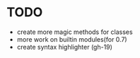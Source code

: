# TODO

- create more magic methods for classes
- more work on builtin modules(for 0.7)
- create syntax highlighter (gh-19)
